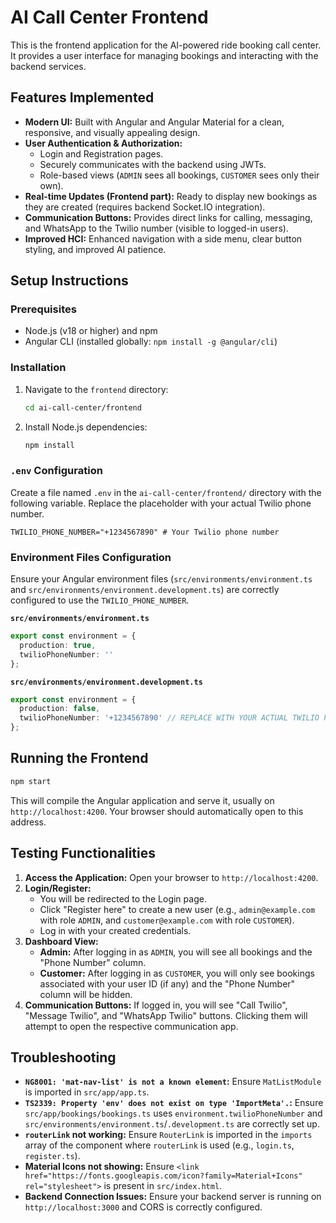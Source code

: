 # AI Call Center Frontend

This is the frontend application for the AI-powered ride booking call center. It provides a user interface for managing bookings and interacting with the backend services.

## Features Implemented

-   **Modern UI:** Built with Angular and Angular Material for a clean, responsive, and visually appealing design.
-   **User Authentication & Authorization:**
    -   Login and Registration pages.
    -   Securely communicates with the backend using JWTs.
    -   Role-based views (`ADMIN` sees all bookings, `CUSTOMER` sees only their own).
-   **Real-time Updates (Frontend part):** Ready to display new bookings as they are created (requires backend Socket.IO integration).
-   **Communication Buttons:** Provides direct links for calling, messaging, and WhatsApp to the Twilio number (visible to logged-in users).
-   **Improved HCI:** Enhanced navigation with a side menu, clear button styling, and improved AI patience.

## Setup Instructions

### Prerequisites

-   Node.js (v18 or higher) and npm
-   Angular CLI (installed globally: `npm install -g @angular/cli`)

### Installation

1.  Navigate to the `frontend` directory:
    ```bash
    cd ai-call-center/frontend
    ```
2.  Install Node.js dependencies:
    ```bash
    npm install
    ```

### `.env` Configuration

Create a file named `.env` in the `ai-call-center/frontend/` directory with the following variable. Replace the placeholder with your actual Twilio phone number.

```env
TWILIO_PHONE_NUMBER="+1234567890" # Your Twilio phone number
```

### Environment Files Configuration

Ensure your Angular environment files (`src/environments/environment.ts` and `src/environments/environment.development.ts`) are correctly configured to use the `TWILIO_PHONE_NUMBER`.

**`src/environments/environment.ts`**

```typescript
export const environment = {
  production: true,
  twilioPhoneNumber: ''
};
```

**`src/environments/environment.development.ts`**

```typescript
export const environment = {
  production: false,
  twilioPhoneNumber: '+1234567890' // REPLACE WITH YOUR ACTUAL TWILIO PHONE NUMBER
};
```

## Running the Frontend

```bash
npm start
```
This will compile the Angular application and serve it, usually on `http://localhost:4200`. Your browser should automatically open to this address.

## Testing Functionalities

1.  **Access the Application:** Open your browser to `http://localhost:4200`.
2.  **Login/Register:**
    -   You will be redirected to the Login page.
    -   Click "Register here" to create a new user (e.g., `admin@example.com` with role `ADMIN`, and `customer@example.com` with role `CUSTOMER`).
    -   Log in with your created credentials.
3.  **Dashboard View:**
    -   **Admin:** After logging in as `ADMIN`, you will see all bookings and the "Phone Number" column.
    -   **Customer:** After logging in as `CUSTOMER`, you will only see bookings associated with your user ID (if any) and the "Phone Number" column will be hidden.
4.  **Communication Buttons:** If logged in, you will see "Call Twilio", "Message Twilio", and "WhatsApp Twilio" buttons. Clicking them will attempt to open the respective communication app.

## Troubleshooting

-   **`NG8001: 'mat-nav-list' is not a known element`:** Ensure `MatListModule` is imported in `src/app/app.ts`.
-   **`TS2339: Property 'env' does not exist on type 'ImportMeta'.`:** Ensure `src/app/bookings/bookings.ts` uses `environment.twilioPhoneNumber` and `src/environments/environment.ts`/`.development.ts` are correctly set up.
-   **`routerLink` not working:** Ensure `RouterLink` is imported in the `imports` array of the component where `routerLink` is used (e.g., `login.ts`, `register.ts`).
-   **Material Icons not showing:** Ensure `<link href="https://fonts.googleapis.com/icon?family=Material+Icons" rel="stylesheet">` is present in `src/index.html`.
-   **Backend Connection Issues:** Ensure your backend server is running on `http://localhost:3000` and CORS is correctly configured.
